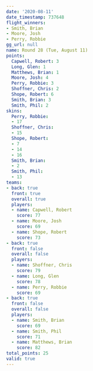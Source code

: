 ```yaml
---
date: '2020-08-11'
date_timestamp: 737648
flight_winners:
- Smith, Brian
- Moore, Josh
- Perry, Robbie
gg_url: null
name: Round 28 (Tue, August 11)
points:
  Capwell, Robert: 3
  Long, Glen: 1
  Matthews, Brian: 1
  Moore, Josh: 4
  Perry, Robbie: 3
  Shoffner, Chris: 2
  Shope, Robert: 6
  Smith, Brian: 3
  Smith, Phil: 2
skins:
  Perry, Robbie:
  - 17
  Shoffner, Chris:
  - 15
  Shope, Robert:
  - 7
  - 14
  - 16
  Smith, Brian:
  - 2
  Smith, Phil:
  - 13
teams:
- back: true
  front: true
  overall: true
  players:
  - name: Capwell, Robert
    score: 77
  - name: Moore, Josh
    score: 69
  - name: Shope, Robert
    score: 73
- back: true
  front: false
  overall: false
  players:
  - name: Shoffner, Chris
    score: 79
  - name: Long, Glen
    score: 78
  - name: Perry, Robbie
    score: 69
- back: true
  front: false
  overall: false
  players:
  - name: Smith, Brian
    score: 69
  - name: Smith, Phil
    score: 71
  - name: Matthews, Brian
    score: 82
total_points: 25
valid: true
---
```

